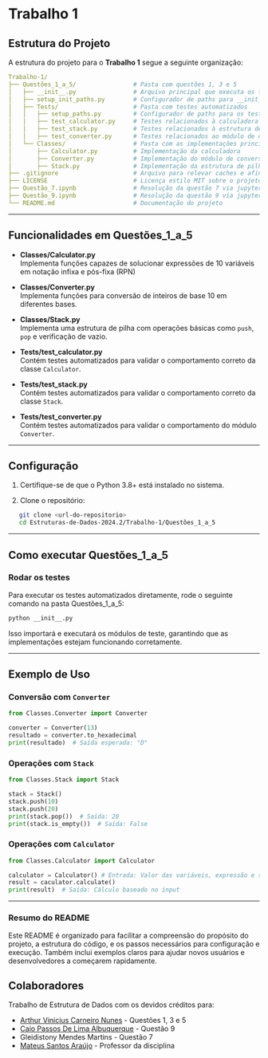 # Trabalho 1
## **Estrutura do Projeto**

A estrutura do projeto para o **Trabalho 1** segue a seguinte organização:
```yaml
Trabalho-1/
├── Questões_1_a_5/                # Pasta com questões 1, 3 e 5
│   ├── __init__.py                # Arquivo principal que executa os testes
│   ├── setup_init_paths.py        # Configurador de paths para __init__.py
│   ├── Tests/                     # Pasta com testes automatizados 
│   │   ├── setup_paths.py         # Configurador de paths para os testes
│   │   ├── test_calculator.py     # Testes relacionados à calculadora
│   │   ├── test_stack.py          # Testes relacionados à estrutura de pilha
│   │   ├── test_converter.py      # Testes relacionados ao módulo de conversão
│   └── Classes/                   # Pasta com as implementações principais
│       ├── Calculator.py          # Implementação da calculadora
│       ├── Converter.py           # Implementação do módulo de conversão
│       ├── Stack.py               # Implementação da estrutura de pilha
├── .gitignore                     # Arquivo para relevar caches e afins para git
├── LICENSE                        # Licença estilo MIT sobre o projeto
├── Questão_7.ipynb                # Resolução da questão 7 via jupyter notebook
├── Questão_9.ipynb                # Resolução da questão 9 via jupyter notebook
└── README.md                      # Documentação do projeto
```

---

## **Funcionalidades em Questões_1_a_5**

- **Classes/Calculator.py**  
  Implementa funções capazes de solucionar expressões de 10 variáveis em notação infixa e pós-fixa (RPN)

- **Classes/Converter.py**  
  Implementa funções para conversão de inteiros de base 10 em diferentes bases.  

- **Classes/Stack.py**  
  Implementa uma estrutura de pilha com operações básicas como `push`, `pop` e verificação de vazio.

- **Tests/test_calculator.py**  
  Contém testes automatizados para validar o comportamento correto da classe `Calculator`.

- **Tests/test_stack.py**  
  Contém testes automatizados para validar o comportamento correto da classe `Stack`.

- **Tests/test_converter.py**  
  Contém testes automatizados para validar o comportamento do módulo `Converter`.  

---

## **Configuração**

1. Certifique-se de que o Python 3.8+ está instalado no sistema.  

2. Clone o repositório:

```bash
   git clone <url-do-repositorio>
   cd Estruturas-de-Dados-2024.2/Trabalho-1/Questões_1_a_5
```

---

## **Como executar Questões_1_a_5**
### Rodar os testes
Para executar os testes automatizados diretamente, rode o seguinte comando na pasta Questões_1_a_5:

```bash
python __init__.py
```
Isso importará e executará os módulos de teste, garantindo que as implementações estejam funcionando corretamente.

---

## **Exemplo de Uso**
### Conversão com `Converter`

```python
from Classes.Converter import Converter

converter = Converter(13)
resultado = converter.to_hexadecimal 
print(resultado)  # Saída esperada: "D"
```

### Operações com `Stack`
```python
from Classes.Stack import Stack

stack = Stack()
stack.push(10)
stack.push(20)
print(stack.pop())  # Saída: 20
print(stack.is_empty())  # Saída: False
```

### Operações com `Calculator`
```python
from Classes.Calculator import Calculator

calculator = Calculator() # Entrada: Valor das variáveis, expressão e se é da forma pós-fixa
result = caculator.calculate() 
print(result)  # Saída: Cálculo baseado no input
```
---

### **Resumo do README**
Este README é organizado para facilitar a compreensão do propósito do projeto, a estrutura do código, e os passos necessários para configuração e execução. Também inclui exemplos claros para ajudar novos usuários e desenvolvedores a começarem rapidamente.

## **Colaboradores**
Trabalho de Estrutura de Dados com os devidos créditos para:
- [Arthur Vinicius Carneiro Nunes](https://github.com/ApenasUmSonhador) - Questões 1, 3 e 5
- [Caio Passos De Lima Albuquerque](https://github.com/CaioPassos3) - Questão 9
- Gleidistony Mendes Martins - Questão 7
- [Mateus Santos Araújo](https://github.com/Matheus-Santos-Araujo) - Professor da disciplina
